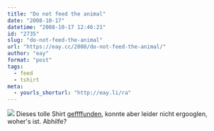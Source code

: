 ```yaml
---
title: "Do not feed the animal"
date: "2008-10-17"
datetime: "2008-10-17 12:46:21"
id: "2735"
slug: "do-not-feed-the-animal"
url: "https://eay.cc/2008/do-not-feed-the-animal/"
author: "eay"
format: "post"
tags:
  - feed
  - tshirt
meta:
  - yourls_shorturl: "http://eay.li/ra"
---
```


![](/uploads/2008/donotfeedtheanimal.jpg) Dieses tolle Shirt [geffffunden](http://ffffound.com/image/253bf0cc968570decf2b9f0907deee3970442d13), konnte aber leider nicht ergooglen, woher's ist. Abhilfe?
